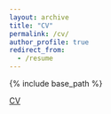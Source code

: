 ```yaml
---
layout: archive
title: "CV"
permalink: /cv/
author_profile: true
redirect_from:
  - /resume
---
```


{% include base_path %}

[CV](http://nrickard.github.io/files/NRickard_CV_Oct24.pdf)
